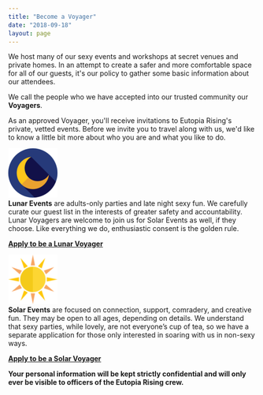 ```yaml
---
title: "Become a Voyager"
date: "2018-09-18"
layout: page
---
```


We host many of our sexy events and workshops at secret venues and private homes. In an attempt to create a safer and more comfortable space for all of our guests, it's our policy to gather some basic information about our attendees.

We call the people who we have accepted into our trusted community our **Voyagers**.

As an approved Voyager, you'll receive invitations to Eutopia Rising's private, vetted events. Before we invite you to travel along with us, we'd like to know a little bit more about who you are and what you like to do.

[![](images/moon-e1571170539333.png)](https://forms.gle/gTU7s3GGgJNv3ecR9)  
**Lunar Events** are adults-only parties and late night sexy fun. We carefully curate our guest list in the interests of greater safety and accountability. Lunar Voyagers are welcome to join us for Solar Events as well, if they choose. Like everything we do, enthusiastic consent is the golden rule.

**[Apply to be a Lunar Voyager](https://forms.gle/gTU7s3GGgJNv3ecR9)**

[![](images/sun-e1571244410807.png)](https://docs.google.com/forms/u/3/d/1aIr4_OJslcL9ABbL4jfvuiCrH38-VrGQ3RtRx-YMADg/)  
**Solar Events** are focused on connection, support, comradery, and creative fun. They may be open to all ages, depending on details. We understand that sexy parties, while lovely, are not everyone’s cup of tea, so we have a separate application for those only interested in soaring with us in non-sexy ways.

**[Apply to be a Solar Voyager](https://docs.google.com/forms/u/3/d/1aIr4_OJslcL9ABbL4jfvuiCrH38-VrGQ3RtRx-YMADg/)**

**Your personal information will be kept strictly confidential and will only ever be visible to officers of the Eutopia Rising crew.**
